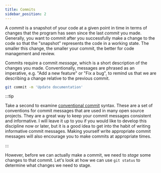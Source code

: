 ```yaml
---
title: Commits
sidebar_position: 2
---
```


A *commit* is a snapshot of your code at a given point in time in terms of changes that the program has seen since the last *commit* you made. Generally, you want to commit after you successfully make a change to the code so that the "snapshot" represents the code in a working state. The smaller this change, the smaller your commit, the better for code management and review. 

Commits require a commit *message*, which is a short description of the changes you made. Conventionally, messages are phrased as an imperative, e.g. "Add a new feature" or "Fix a bug", to remind us that we are describing a change relative to the previous commit.

```bash
git commit -m 'Update documentation'
```

:::tip

Take a second to examine [conventional commit](https://www.conventionalcommits.org/en/v1.0.0/) syntax. These are a set of conventions for commit messages that are used in many open source projects. They are a great way to keep your commit messages consistent and informative. I will leave it up to you if you would like to develop this discipline now or later, but it is a good idea to get into the habit of writing informative commit messages. Making yourself write appropriate commit messages will also encourage you to make commits at appropriate times.

:::

However, before we can actually make a commit, we need to *stage* some changes to that commit. Let's look at how we can use `git status` to determine what changes we need to stage.
